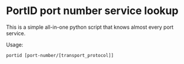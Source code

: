 # PortID port number service lookup

This is a simple all-in-one python script that knows almost every port service. 

Usage:
```
portid [port-number/[transport_protocol]]
```
